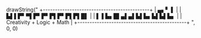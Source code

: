 
>> ```sh
drawString("
+--------------------------------------------+
 |  ▄▖▘                                     ▌        |
 |  ▙▌▌▛▘▀▌▛▘▛▘▛▌▛▘▛▌▛▌█▌   |
 |  ▌  ▌▙▖█▌▄▌▄▌▙▌▙▖▙▌▙▌▙▖   |
 |        Creativity + Logic + Math        |
+---------------------------------------------+
", 0, 0)
```

